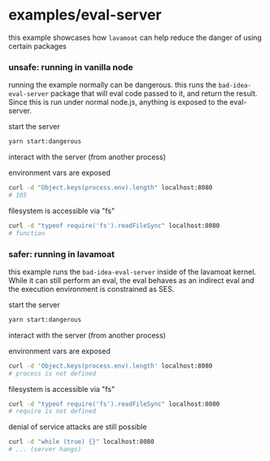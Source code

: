 # examples/eval-server

this example showcases how `lavamoat` can help reduce the danger of using certain packages

### unsafe: running in vanilla node

running the example normally can be dangerous.
this runs the `bad-idea-eval-server` package that will eval code passed to it, and return the result.
Since this is run under normal node.js, anything is exposed to the eval-server.

start the server

```bash
yarn start:dangerous
```

interact with the server (from another process)

environment vars are exposed

```bash
curl -d "Object.keys(process.env).length" localhost:8080
# 105
```

filesystem is accessible via "fs"

```bash
curl -d "typeof require('fs').readFileSync" localhost:8080
# function
```

### safer: running in lavamoat

this example runs the `bad-idea-eval-server` inside of the lavamoat kernel.
While it can still perform an eval, the eval behaves as an indirect eval and the execution environment is constrained as SES.

start the server

```bash
yarn start:dangerous
```

interact with the server (from another process)

environment vars are exposed

```bash
curl -d 'Object.keys(process.env).length' localhost:8080
# process is not defined
```

filesystem is accessible via "fs"

```bash
curl -d "typeof require('fs').readFileSync" localhost:8080
# require is not defined
```

denial of service attacks are still possible

```bash
curl -d "while (true) {}" localhost:8080
# ... (server hangs)
```
